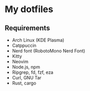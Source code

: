# My dotfiles

## Requirements
- Arch Linux (KDE Plasma)
- Catppuccin
- Nerd font (RobotoMono Nerd Font)
- Kitty
- Neovim
- Node.js, npm
- Ripgrep, fd, fzf, eza
- Curl, GNU Tar
- Rust, cargo
